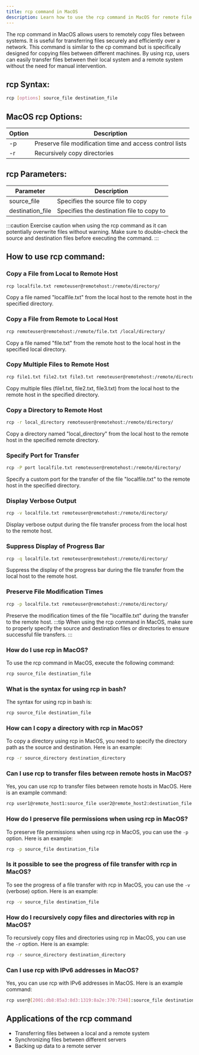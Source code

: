 ```yaml
---
title: rcp command in MacOS
description: Learn how to use the rcp command in MacOS for remote file copying. 
---
```


The rcp command in MacOS allows users to remotely copy files between systems. It is useful for transferring files securely and efficiently over a network. This command is similar to the cp command but is specifically designed for copying files between different machines. By using rcp, users can easily transfer files between their local system and a remote system without the need for manual intervention.
## rcp Syntax:
```bash
rcp [options] source_file destination_file
```

## MacOS rcp Options:
| Option | Description                  |
|--------|------------------------------|
| -p     | Preserve file modification time and access control lists |
| -r     | Recursively copy directories |

## rcp Parameters:
| Parameter        | Description             |
|------------------|-------------------------|
| source_file      | Specifies the source file to copy            |
| destination_file | Specifies the destination file to copy to     |

:::caution
Exercise caution when using the rcp command as it can potentially overwrite files without warning. Make sure to double-check the source and destination files before executing the command.
:::
## How to use rcp command:
### Copy a File from Local to Remote Host
```bash
rcp localfile.txt remoteuser@remotehost:/remote/directory/
```
Copy a file named "localfile.txt" from the local host to the remote host in the specified directory.

### Copy a File from Remote to Local Host
```bash
rcp remoteuser@remotehost:/remote/file.txt /local/directory/
```
Copy a file named "file.txt" from the remote host to the local host in the specified local directory.

### Copy Multiple Files to Remote Host
```bash
rcp file1.txt file2.txt file3.txt remoteuser@remotehost:/remote/directory/
```
Copy multiple files (file1.txt, file2.txt, file3.txt) from the local host to the remote host in the specified directory.

### Copy a Directory to Remote Host
```bash
rcp -r local_directory remoteuser@remotehost:/remote/directory/
```
Copy a directory named "local_directory" from the local host to the remote host in the specified remote directory.

### Specify Port for Transfer
```bash
rcp -P port localfile.txt remoteuser@remotehost:/remote/directory/
```
Specify a custom port for the transfer of the file "localfile.txt" to the remote host in the specified directory.

### Display Verbose Output
```bash
rcp -v localfile.txt remoteuser@remotehost:/remote/directory/
```
Display verbose output during the file transfer process from the local host to the remote host.

### Suppress Display of Progress Bar
```bash
rcp -q localfile.txt remoteuser@remotehost:/remote/directory/
```
Suppress the display of the progress bar during the file transfer from the local host to the remote host.

### Preserve File Modification Times
```bash
rcp -p localfile.txt remoteuser@remotehost:/remote/directory/
```
Preserve the modification times of the file "localfile.txt" during the transfer to the remote host.
:::tip
When using the rcp command in MacOS, make sure to properly specify the source and destination files or directories to ensure successful file transfers.
:::

### How do I use rcp in MacOS?
To use the rcp command in MacOS, execute the following command:
```bash
rcp source_file destination_file
```

### What is the syntax for using rcp in bash?
The syntax for using rcp in bash is:
```bash
rcp source_file destination_file
```

### How can I copy a directory with rcp in MacOS?
To copy a directory using rcp in MacOS, you need to specify the directory path as the source and destination. Here is an example:
```bash
rcp -r source_directory destination_directory
```

### Can I use rcp to transfer files between remote hosts in MacOS?
Yes, you can use rcp to transfer files between remote hosts in MacOS. Here is an example command:
```bash
rcp user1@remote_host1:source_file user2@remote_host2:destination_file
```

### How do I preserve file permissions when using rcp in MacOS?
To preserve file permissions when using rcp in MacOS, you can use the `-p` option. Here is an example:
```bash
rcp -p source_file destination_file
```

### Is it possible to see the progress of file transfer with rcp in MacOS?
To see the progress of a file transfer with rcp in MacOS, you can use the `-v` (verbose) option. Here is an example:
```bash
rcp -v source_file destination_file
```

### How do I recursively copy files and directories with rcp in MacOS?
To recursively copy files and directories using rcp in MacOS, you can use the `-r` option. Here is an example:
```bash
rcp -r source_directory destination_directory
```

### Can I use rcp with IPv6 addresses in MacOS?
Yes, you can use rcp with IPv6 addresses in MacOS. Here is an example command:
```bash
rcp user@[2001:db8:85a3:8d3:1319:8a2e:370:7348]:source_file destination_file
```

## Applications of the rcp command

- Transferring files between a local and a remote system
- Synchronizing files between different servers
- Backing up data to a remote server
